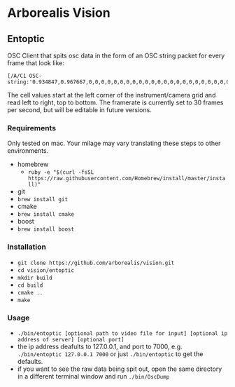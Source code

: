 # Arborealis Vision

## Entoptic 

OSC Client that spits osc data in the form of an OSC string packet for every frame that look like:

```
[/A/C1 OSC-string:'0.934847,0.967667,0,0,0,0,0,0,0,0,0,0,0,0,0,0,0,0,0,0,0,0,0,0,0,0,0,0,0,0,0,0,0,0,0.918743,0,0,0,0,0.933927,0,0,0,0,0,0,0,0,0,0,0,0,0,0,0.983912,0,0,0.981289,0,0,0,0,0,0,0,0.928788,0,0,0,0,0,0,0,0,0,0,0,0,0,0,0,0,0,0,0,0,0,0,0,0,0,0,0.954362,0.958915,0,0,0,0,0.906563,0,0,0,0.980445,0,0,0.962922,0,0,0,0,0,0,0,0,0,0,0,0,0,0,0,0,0,0,0.931076,0,0,0.995334,0,0,0,0,0,0,0,0.982881,0,0,0,0,0,0,0,0,0.919610,0,0,0,0,0,0.956571,0,0,0,0,0,0,0,0,0,0,0,0,0,0,0,0,0,0,0,0,0,0,0,0,0.917023,0,0.931294,0,0,0,0,0,0,0,0,0,0,0,0,0,0,0,0,0,0,0,0,0,0']
```
The cell values start at the left corner of the instrument/camera grid and read left to right, top to bottom. The framerate is currently set to 30 frames per second, but will be editable in future versions.


### Requirements
Only tested on mac. Your milage may vary translating these steps to other environments.

* homebrew
  * ```ruby -e "$(curl -fsSL https://raw.githubusercontent.com/Homebrew/install/master/install)"```
* git
 * ```brew install git```
* cmake
 * ```brew install cmake```
* boost
 * ```brew install boost```


### Installation
* ```git clone https://github.com/arborealis/vision.git```
* ```cd vision/entoptic```
* ```mkdir build```
* ```cd build```
* ```cmake ..``` 
* ```make```


### Usage
* ```./bin/entoptic [optional path to video file for input] [optional ip address of server] [optional port]```
 * the ip address deafults to 127.0.0.1, and port to 7000, e.g. ```./bin/entoptic 127.0.0.1 7000``` or just ```./bin/entoptic``` to get the defaults.
* if you want to see the raw data being spit out, open the same directory in a different terminal window and run ```./bin/OscDump```

